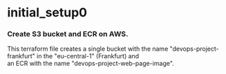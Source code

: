 # initial_setup0
### Create S3 bucket and ECR on AWS.

This terraform file creates a single bucket with the name "devops-project-frankfurt" in the "eu-central-1" (Frankfurt) and\
an ECR with the name "devops-project-web-page-image".
